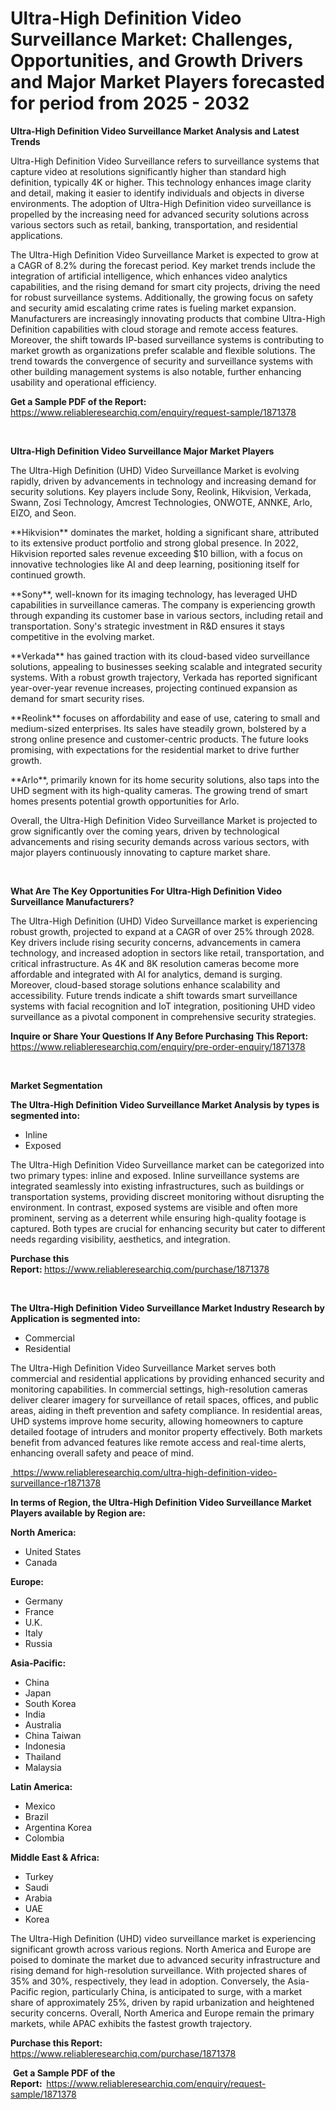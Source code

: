 <p><h1>Ultra-High Definition Video Surveillance Market: Challenges, Opportunities, and Growth Drivers and Major Market Players forecasted for period from 2025 - 2032</h1></p><p><strong>Ultra-High Definition Video Surveillance Market Analysis and Latest Trends</strong></p>
<p><p>Ultra-High Definition Video Surveillance refers to surveillance systems that capture video at resolutions significantly higher than standard high definition, typically 4K or higher. This technology enhances image clarity and detail, making it easier to identify individuals and objects in diverse environments. The adoption of Ultra-High Definition video surveillance is propelled by the increasing need for advanced security solutions across various sectors such as retail, banking, transportation, and residential applications.</p><p>The Ultra-High Definition Video Surveillance Market is expected to grow at a CAGR of 8.2% during the forecast period. Key market trends include the integration of artificial intelligence, which enhances video analytics capabilities, and the rising demand for smart city projects, driving the need for robust surveillance systems. Additionally, the growing focus on safety and security amid escalating crime rates is fueling market expansion. Manufacturers are increasingly innovating products that combine Ultra-High Definition capabilities with cloud storage and remote access features. Moreover, the shift towards IP-based surveillance systems is contributing to market growth as organizations prefer scalable and flexible solutions. The trend towards the convergence of security and surveillance systems with other building management systems is also notable, further enhancing usability and operational efficiency.</p></p>
<p><strong>Get a Sample PDF of the Report:&nbsp;</strong> <a href="https://www.reliableresearchiq.com/enquiry/request-sample/1871378?utm_campaign=1087&utm_medium=2&utm_source=Github&utm_content=ia&utm_term=12042025&utm_id=ultra-high-definition-video-surveillance">https://www.reliableresearchiq.com/enquiry/request-sample/1871378</a></p>
<p>&nbsp;</p>
<p><strong>Ultra-High Definition Video Surveillance Major Market Players</strong></p>
<p><p>The Ultra-High Definition (UHD) Video Surveillance Market is evolving rapidly, driven by advancements in technology and increasing demand for security solutions. Key players include Sony, Reolink, Hikvision, Verkada, Swann, Zosi Technology, Amcrest Technologies, ONWOTE, ANNKE, Arlo, EIZO, and Seon.</p><p>**Hikvision** dominates the market, holding a significant share, attributed to its extensive product portfolio and strong global presence. In 2022, Hikvision reported sales revenue exceeding $10 billion, with a focus on innovative technologies like AI and deep learning, positioning itself for continued growth.</p><p>**Sony**, well-known for its imaging technology, has leveraged UHD capabilities in surveillance cameras. The company is experiencing growth through expanding its customer base in various sectors, including retail and transportation. Sony's strategic investment in R&D ensures it stays competitive in the evolving market.</p><p>**Verkada** has gained traction with its cloud-based video surveillance solutions, appealing to businesses seeking scalable and integrated security systems. With a robust growth trajectory, Verkada has reported significant year-over-year revenue increases, projecting continued expansion as demand for smart security rises.</p><p>**Reolink** focuses on affordability and ease of use, catering to small and medium-sized enterprises. Its sales have steadily grown, bolstered by a strong online presence and customer-centric products. The future looks promising, with expectations for the residential market to drive further growth.</p><p>**Arlo**, primarily known for its home security solutions, also taps into the UHD segment with its high-quality cameras. The growing trend of smart homes presents potential growth opportunities for Arlo.</p><p>Overall, the Ultra-High Definition Video Surveillance Market is projected to grow significantly over the coming years, driven by technological advancements and rising security demands across various sectors, with major players continuously innovating to capture market share.</p></p>
<p>&nbsp;</p>
<p><strong>What Are The Key Opportunities For Ultra-High Definition Video Surveillance Manufacturers?</strong></p>
<p><p>The Ultra-High Definition (UHD) Video Surveillance market is experiencing robust growth, projected to expand at a CAGR of over 25% through 2028. Key drivers include rising security concerns, advancements in camera technology, and increased adoption in sectors like retail, transportation, and critical infrastructure. As 4K and 8K resolution cameras become more affordable and integrated with AI for analytics, demand is surging. Moreover, cloud-based storage solutions enhance scalability and accessibility. Future trends indicate a shift towards smart surveillance systems with facial recognition and IoT integration, positioning UHD video surveillance as a pivotal component in comprehensive security strategies.</p></p>
<p><strong>Inquire or Share Your Questions If Any Before Purchasing This Report:</strong> <a href="https://www.reliableresearchiq.com/enquiry/pre-order-enquiry/1871378?utm_campaign=1087&utm_medium=2&utm_source=Github&utm_content=ia&utm_term=12042025&utm_id=ultra-high-definition-video-surveillance">https://www.reliableresearchiq.com/enquiry/pre-order-enquiry/1871378</a></p>
<p>&nbsp;</p>
<p><strong>Market Segmentation</strong></p>
<p><strong>The Ultra-High Definition Video Surveillance Market Analysis by types is segmented into:</strong></p>
<p><ul><li>Inline</li><li>Exposed</li></ul></p>
<p><p>The Ultra-High Definition Video Surveillance market can be categorized into two primary types: inline and exposed. Inline surveillance systems are integrated seamlessly into existing infrastructures, such as buildings or transportation systems, providing discreet monitoring without disrupting the environment. In contrast, exposed systems are visible and often more prominent, serving as a deterrent while ensuring high-quality footage is captured. Both types are crucial for enhancing security but cater to different needs regarding visibility, aesthetics, and integration.</p></p>
<p><strong>Purchase this Report:&nbsp;</strong><a href="https://www.reliableresearchiq.com/purchase/1871378?utm_campaign=1087&utm_medium=2&utm_source=Github&utm_content=ia&utm_term=12042025&utm_id=ultra-high-definition-video-surveillance">https://www.reliableresearchiq.com/purchase/1871378</a></p>
<p>&nbsp;</p>
<p><strong>The Ultra-High Definition Video Surveillance Market Industry Research by Application is segmented into:</strong></p>
<p><ul><li>Commercial</li><li>Residential</li></ul></p>
<p><p>The Ultra-High Definition Video Surveillance Market serves both commercial and residential applications by providing enhanced security and monitoring capabilities. In commercial settings, high-resolution cameras deliver clearer imagery for surveillance of retail spaces, offices, and public areas, aiding in theft prevention and safety compliance. In residential areas, UHD systems improve home security, allowing homeowners to capture detailed footage of intruders and monitor property effectively. Both markets benefit from advanced features like remote access and real-time alerts, enhancing overall safety and peace of mind.</p></p>
<p><a href="https://www.reliableresearchiq.com/ultra-high-definition-video-surveillance-r1871378?utm_campaign=1087&utm_medium=2&utm_source=Github&utm_content=ia&utm_term=12042025&utm_id=ultra-high-definition-video-surveillance">&nbsp;https://www.reliableresearchiq.com/ultra-high-definition-video-surveillance-r1871378</a></p>
<p><strong>In terms of Region, the Ultra-High Definition Video Surveillance Market Players available by Region are:</strong></p>
<p>
    <p> <strong> North America: </strong>
        <ul>
            <li>United States</li>
            <li>Canada</li>
        </ul>
        </p> 
    <p> <strong> Europe: </strong>
        <ul>
            <li>Germany</li>
            <li>France</li>
            <li>U.K.</li>
            <li>Italy</li>
            <li>Russia</li>
        </ul>
        </p> 
    <p> <strong> Asia-Pacific: </strong>
        <ul>
            <li>China</li>
            <li>Japan</li>
            <li>South Korea</li>
            <li>India</li>
            <li>Australia</li>
            <li>China Taiwan</li>
            <li>Indonesia</li>
            <li>Thailand</li>
            <li>Malaysia</li>
        </ul>
        </p> 
    <p> <strong> Latin America: </strong>
        <ul>
            <li>Mexico</li>
            <li>Brazil</li>
            <li>Argentina Korea</li>
            <li>Colombia</li>
        </ul>
        </p> 
    <p> <strong> Middle East & Africa: </strong>
        <ul>
            <li>Turkey</li>
            <li>Saudi</li>
            <li>Arabia</li>
            <li>UAE</li>
            <li>Korea</li>
        </ul>
    </p>
    </p>
<p><p>The Ultra-High Definition (UHD) video surveillance market is experiencing significant growth across various regions. North America and Europe are poised to dominate the market due to advanced security infrastructure and rising demand for high-resolution surveillance. With projected shares of 35% and 30%, respectively, they lead in adoption. Conversely, the Asia-Pacific region, particularly China, is anticipated to surge, with a market share of approximately 25%, driven by rapid urbanization and heightened security concerns. Overall, North America and Europe remain the primary markets, while APAC exhibits the fastest growth trajectory.</p></p>
<p><strong>Purchase this Report: </strong><a href="https://www.reliableresearchiq.com/purchase/1871378?utm_campaign=1087&utm_medium=2&utm_source=Github&utm_content=ia&utm_term=12042025&utm_id=ultra-high-definition-video-surveillance">https://www.reliableresearchiq.com/purchase/1871378</a></p>
<p>&nbsp;<strong>Get a Sample PDF of the Report:&nbsp;&nbsp;</strong><a href="https://www.reliableresearchiq.com/enquiry/request-sample/1871378?utm_campaign=1087&utm_medium=2&utm_source=Github&utm_content=ia&utm_term=12042025&utm_id=ultra-high-definition-video-surveillance">https://www.reliableresearchiq.com/enquiry/request-sample/1871378</a></p>
<p><strong></strong></p>
<p><p></p><p></p><p></p></p>